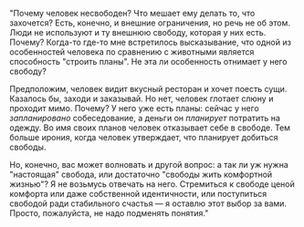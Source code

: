 "Почему человек несвободен? Что мешает ему делать то, что захочется? Есть,
конечно, и внешние ограничения, но речь не об этом. Люди не используют и ту
внешнюю свободу, которая у них есть. Почему? Когда-то где-то мне встретилось
высказывание, что одной из особенностей человека по сравнению с животными
является способность "строить планы". Не эта ли особенность отнимает у него
свободу?

Предположим, человек видит вкусный ресторан и хочет поесть сущи. Казалось бы,
заходи и заказывай. Но нет, человек глотает слюну и проходит мимо. Почему? У
него уже есть планы: сейчас у него *запланировано* собеседование, а деньги он
*планирует* потратить на одежду. Во имя своих планов человек отказывает себе в
свободе. Тем больше ирония, когда человек утверждает, что планирует добиться
свободы.

Но, конечно, вас может волновать и другой вопрос: а так ли уж нужна "настоящая"
свобода, или достаточно "свободы жить комфортной жизнью"? Я не возьмусь отвечать
на него. Стремиться к свободе ценой комфорта или даже собственной идентичности,
или поступиться свободой ради стабильного счастья — я оставлю этот выбор за
вами. Просто, пожалуйста, не надо подменять понятия."
